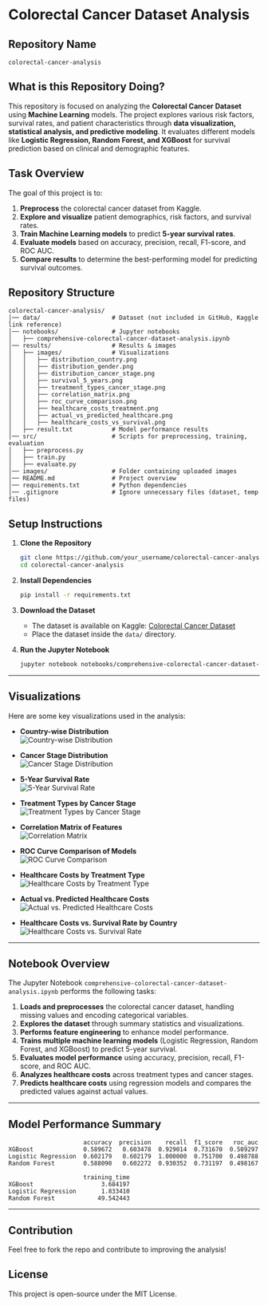 # Colorectal Cancer Dataset Analysis

## Repository Name
`colorectal-cancer-analysis`

## What is this Repository Doing?
This repository is focused on analyzing the **Colorectal Cancer Dataset** using **Machine Learning** models. The project explores various risk factors, survival rates, and patient characteristics through **data visualization, statistical analysis, and predictive modeling**. It evaluates different models like **Logistic Regression, Random Forest, and XGBoost** for survival prediction based on clinical and demographic features.

## Task Overview
The goal of this project is to:
1. **Preprocess** the colorectal cancer dataset from Kaggle.
2. **Explore and visualize** patient demographics, risk factors, and survival rates.
3. **Train Machine Learning models** to predict **5-year survival rates**.
4. **Evaluate models** based on accuracy, precision, recall, F1-score, and ROC AUC.
5. **Compare results** to determine the best-performing model for predicting survival outcomes.

## Repository Structure
```
colorectal-cancer-analysis/
│── data/                    # Dataset (not included in GitHub, Kaggle link reference)
│── notebooks/               # Jupyter notebooks
│   ├── comprehensive-colorectal-cancer-dataset-analysis.ipynb
│── results/                 # Results & images
│   ├── images/              # Visualizations
│   │   ├── distribution_country.png
│   │   ├── distribution_gender.png
│   │   ├── distribution_cancer_stage.png
│   │   ├── survival_5_years.png
│   │   ├── treatment_types_cancer_stage.png
│   │   ├── correlation_matrix.png
│   │   ├── roc_curve_comparison.png
│   │   ├── healthcare_costs_treatment.png
│   │   ├── actual_vs_predicted_healthcare.png
│   │   ├── healthcare_costs_vs_survival.png
│   ├── result.txt           # Model performance results
│── src/                     # Scripts for preprocessing, training, evaluation
│   ├── preprocess.py
│   ├── train.py
│   ├── evaluate.py
│── images/                  # Folder containing uploaded images
│── README.md                # Project overview
│── requirements.txt         # Python dependencies
│── .gitignore               # Ignore unnecessary files (dataset, temp files)
```

## Setup Instructions

1. **Clone the Repository**
   ```bash
   git clone https://github.com/your_username/colorectal-cancer-analysis.git
   cd colorectal-cancer-analysis
   ```

2. **Install Dependencies**
   ```bash
   pip install -r requirements.txt
   ```

3. **Download the Dataset**
   - The dataset is available on Kaggle: [Colorectal Cancer Dataset](https://www.kaggle.com/)
   - Place the dataset inside the `data/` directory.

4. **Run the Jupyter Notebook**
   ```bash
   jupyter notebook notebooks/comprehensive-colorectal-cancer-dataset-analysis.ipynb
   ```

---

## **Visualizations**
Here are some key visualizations used in the analysis:

- **Country-wise Distribution**  
  ![Country-wise Distribution](images/distribution_country.png)

- **Cancer Stage Distribution**  
  ![Cancer Stage Distribution](images/distribution_cancer_stage.png)

- **5-Year Survival Rate**  
  ![5-Year Survival Rate](images/survival_5_years.png)

- **Treatment Types by Cancer Stage**  
  ![Treatment Types by Cancer Stage](images/treatment_types_cancer_stage.png)

- **Correlation Matrix of Features**  
  ![Correlation Matrix](images/correlation_matrix.png)

- **ROC Curve Comparison of Models**  
  ![ROC Curve Comparison](images/roc_curve_comparison.png)

- **Healthcare Costs by Treatment Type**  
  ![Healthcare Costs by Treatment Type](images/healthcare_costs_treatment.png)

- **Actual vs. Predicted Healthcare Costs**  
  ![Actual vs. Predicted Healthcare Costs](images/actual_vs_predicted_healthcare.png)

- **Healthcare Costs vs. Survival Rate by Country**  
  ![Healthcare Costs vs. Survival Rate](images/healthcare_costs_vs_survival.png)

---

## **Notebook Overview**
The Jupyter Notebook `comprehensive-colorectal-cancer-dataset-analysis.ipynb` performs the following tasks:
1. **Loads and preprocesses** the colorectal cancer dataset, handling missing values and encoding categorical variables.
2. **Explores the dataset** through summary statistics and visualizations.
3. **Performs feature engineering** to enhance model performance.
4. **Trains multiple machine learning models** (Logistic Regression, Random Forest, and XGBoost) to predict 5-year survival.
5. **Evaluates model performance** using accuracy, precision, recall, F1-score, and ROC AUC.
6. **Analyzes healthcare costs** across treatment types and cancer stages.
7. **Predicts healthcare costs** using regression models and compares the predicted values against actual values.

---

## **Model Performance Summary**
```
                     accuracy  precision    recall  f1_score   roc_auc  
XGBoost              0.589672   0.603478  0.929014  0.731670  0.509297   
Logistic Regression  0.602179   0.602179  1.000000  0.751700  0.498788   
Random Forest        0.588090   0.602272  0.930352  0.731197  0.498167   

                     training_time  
XGBoost                   3.684197  
Logistic Regression       1.833410  
Random Forest            49.542443  
```

---

## **Contribution**
Feel free to fork the repo and contribute to improving the analysis!

## **License**
This project is open-source under the MIT License.
